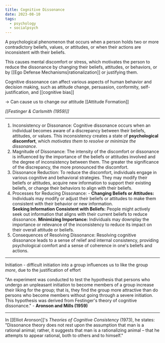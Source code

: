 ```yaml
---
title: Cognitive Dissonance
date: 2023-08-10
tags:
  - psychology
  - socialpsych
---
```


A psychological phenomenon that occurs when a person holds two or more contradictory beliefs, values, or attitudes, or when their actions are inconsistent with their beliefs. 

This causes mental discomfort or stress, which motivates the person to reduce the dissonance by changing their beliefs, attitudes, or behaviors, or by [[Ego Defense Mechanisms|rationalization]] or justifying them. 

Cognitive dissonance can affect various aspects of human behavior and decision making, such as attitude change, persuasion, conformity, self-justification, and [[cognitive bias]]  


-> Can cause us to change our attitude [[Attitude Formation]]

*[[Festinger & Carlsmith (1959)]]*


---

1. Inconsistency or Dissonance: Cognitive dissonance occurs when an individual becomes aware of a discrepancy between their beliefs, attitudes, or values. This inconsistency creates a state of **psychological discomfort**, which *motivates them to resolve or minimize the dissonance*. 
2. Magnitude of Dissonance: The intensity of the discomfort or dissonance is influenced by the importance of the beliefs or attitudes involved and the degree of inconsistency between them. The greater the significance of the discrepancy, the more pronounced the discomfort. 
3. Dissonance Reduction: To reduce the discomfort, individuals engage in various cognitive and behavioral strategies. They may modify their beliefs or attitudes, acquire new information to support their existing beliefs, or change their behaviors to align with their beliefs. 
4. Processes for Reducing Dissonance: - **Changing Beliefs or Attitudes:** Individuals may modify or adjust their beliefs or attitudes to make them consistent with their behavior or new information.  
	**Seeking Information Consistent with Beliefs:** People might actively seek out information that aligns with their current beliefs to reduce dissonance. 
	**Minimizing Importance:** Individuals may downplay the importance or relevance of the inconsistency to reduce its impact on their overall attitude or beliefs. 
5. Consequences of Resolving Dissonance: Resolving cognitive dissonance leads to a sense of relief and internal consistency, providing psychological comfort and a sense of coherence in one's beliefs and actions.

---

Initiation - difficult initiation into a group influences us to like the group _more_, due to the justification of effort

"An experiment was conducted to test the hypothesis that persons who undergo an unpleasant initiation to become members of a group increase their liking for the group; that is, they find the group more attractive than do persons who become members without going through a severe initiation. This hypothesis was derived from Festinger's theory of cognitive dissonance." - **Aronson and Mills (1959)**


---

In [[Elliot Aronson]]'s _Theories of Cognitive Consistency_ (1973), he states: "Dissonance theory does not rest upon the assumption that man is a rational animal; rather, it suggests that man is a rationalizing animal – that he attempts to appear rational, both to others and to himself."